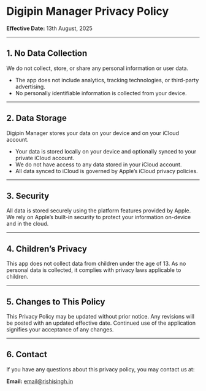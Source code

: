 # Digipin Manager Privacy Policy

**Effective Date:** 13th August, 2025

---

## 1. No Data Collection
We do not collect, store, or share any personal information or user data.

- The app does not include analytics, tracking technologies, or third-party advertising.
- No personally identifiable information is collected from your device.

---

## 2. Data Storage
Digipin Manager stores your data on your device and on your iCloud account.

- Your data is stored locally on your device and optionally synced to your private iCloud account.
- We do not have access to any data stored in your iCloud account.
- All data synced to iCloud is governed by Apple’s iCloud privacy policies.

---

## 3. Security
All data is stored securely using the platform features provided by Apple. We rely on Apple’s built-in security to protect your information on-device and in the cloud.

---

## 4. Children’s Privacy
This app does not collect data from children under the age of 13. As no personal data is collected, it complies with privacy laws applicable to children.

---

## 5. Changes to This Policy
This Privacy Policy may be updated without prior notice. Any revisions will be posted with an updated effective date. Continued use of the application signifies your acceptance of any changes.

---

## 6. Contact
If you have any questions about this privacy policy, you may contact us at:

**Email:** [email@rishisingh.in](mailto:email@rishisingh.in)
